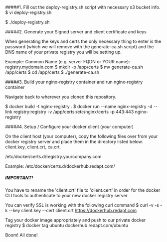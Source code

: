#####1. Fill out the deploy-registry.sh script with necessary s3 bucket info.
  $ vi deploy-registry.sh
  
  $ ./deploy-registry.sh
  
#####2. Generate your Signed server and client certificate and keys

When generating the keys and certs the only necessary thing to enter is the password
(which we will remove with the generate-ca.sh script) and the DNS name of your private
registry you will be setting up.

Example: Common Name (e.g. server FQDN or YOUR name): registry.mydomain.com
  $ mkdir -p /app/certs
  $ mv generate-ca.sh /app/certs
  $ cd /app/certs
  $ ./generate-ca.sh
  
#####3. Build your nginx-registry container and run nginx-registry container

Navigate back to wherever you cloned this repository.

  $ docker build -t nginx-registry .
  $ docker run --name nginx-registry -d --link registry:registry -v /app/certs:/etc/nginx/certs -p 443:443 nginx-registry

#####4. Setup / Configure your docker client (your computer)

On the client host (your computer), copy the following files over from your docker registry
server and place them in the directory listed below. client.key, client.crt, ca.crt.

/etc/docker/certs.d/registry.yourcompany.com

Example: /etc/docker/certs.d/dockerhub.redapt.com/

##### IMPORTANT!
You have to rename the 'client.crt' file to 'client.cert' in order for the docker CLI tools
to authenticate to your new docker registry server.

You can verify SSL is working with the following curl command
  $ curl -v -s -k --key client.key --cert client.crt https://dockerhub.redapt.com

Tag your docker image appropriately and push to our private docker registry
  $ docker tag ubuntu dockerhub.redapt.com/ubuntu

Boom! All done!
